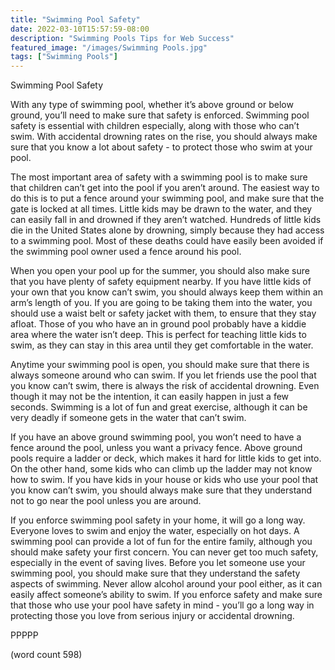 ```yaml
---
title: "Swimming Pool Safety"
date: 2022-03-10T15:57:59-08:00
description: "Swimming Pools Tips for Web Success"
featured_image: "/images/Swimming Pools.jpg"
tags: ["Swimming Pools"]
---
```


Swimming Pool Safety

With any type of swimming pool, whether it’s above ground or below ground, you’ll need to make sure that safety is enforced.  Swimming pool safety is essential with children especially, along with those who can’t swim.  With accidental drowning rates on the rise, you should always make sure that you know a lot about safety - to protect those who swim at your pool.

The most important area of safety with a swimming pool is to make sure that children can’t get into the pool if you aren’t around.  The easiest way to do this is to put a fence around your swimming pool, and make sure that the gate is locked at all times.  Little kids may be drawn to the water, and they can easily fall in and drowned if they aren’t watched. Hundreds of little kids die in the United States alone by drowning, simply because they had access to a swimming pool.  Most of these deaths could have easily been avoided if the swimming pool owner used a fence around his pool.

When you open your pool up for the summer, you should also make sure that you have plenty of safety equipment nearby.  If you have little kids of your own that you know can’t swim, you should always keep them within an arm’s length of you.  If you are going to be taking them into the water, you should use a waist belt or safety jacket with them, to ensure that they stay afloat.  Those of you who have an in ground pool probably have a kiddie area where the water isn’t deep.  This is perfect for teaching little kids to swim, as they can stay in this area until they get comfortable in the water.

Anytime your swimming pool is open, you should make sure that there is always someone around who can swim.  If you let friends use the pool that you know can’t swim, there is always the risk of accidental drowning.  Even though it may not be the intention, it can easily happen in just a few seconds.  Swimming is a lot of fun and great exercise, although it can be very deadly if someone gets in the water that can’t swim.

If you have an above ground swimming pool, you won’t need to have a fence around the pool, unless you want a privacy fence.  Above ground pools require a ladder or deck, which makes it hard for little kids to get into.  On the other hand, some kids who can climb up the ladder may not know how to swim.  If you have kids in your house or kids who use your pool that you know can’t swim, you should always make sure that they understand not to go near the pool unless you are around.

If you enforce swimming pool safety in your home, it will go a long way.  Everyone loves to swim and enjoy the water, especially on hot days.  A swimming pool can provide a lot of fun for the entire family, although you should make safety your first concern.  You can never get too much safety, especially in the event of saving lives.  Before you let someone use your swimming pool, you should make sure that they understand the safety aspects of swimming.  Never allow alcohol around your pool either, as it can easily affect someone’s ability to swim.  If you enforce safety and make sure that those who use your pool have safety in mind - you’ll go a long way in protecting those you love from serious injury or accidental drowning.

PPPPP

(word count 598)
